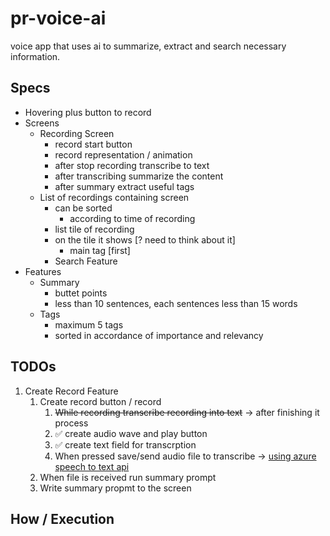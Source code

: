 # pr-voice-ai

voice app that uses ai to summarize, extract and search necessary information.

## Specs

- Hovering plus button to record
- Screens
  - Recording Screen
    - record start button
    - record representation / animation
    - after stop recording transcribe to text
    - after transcribing summarize the content
    - after summary extract useful tags
  - List of recordings containing screen
    - can be sorted
      - according to time of recording
    - list tile of recording
    - on the tile it shows [? need to think about it]
      - main tag [first]
    - Search Feature
- Features
  - Summary
    - buttet points
    - less than 10 sentences, each sentences less than 15 words
  - Tags
    - maximum 5 tags
    - sorted in accordance of importance and relevancy

## TODOs

1. Create Record Feature
   1. Create record button / record
      1. ~~While recording transcribe recording into text~~ -> after finishing it process
      2. ✅ create audio wave and play button
      3. ✅ create text field for transcrption
      4. When pressed save/send audio file to transcribe -> [using azure speech to text api](https://speech.microsoft.com/portal?tenantid=46e6417b-2f4f-4253-8c9b-490614c78bb9)
   2. When file is received run summary prompt
   3. Write summary propmt to the screen

## How / Execution
